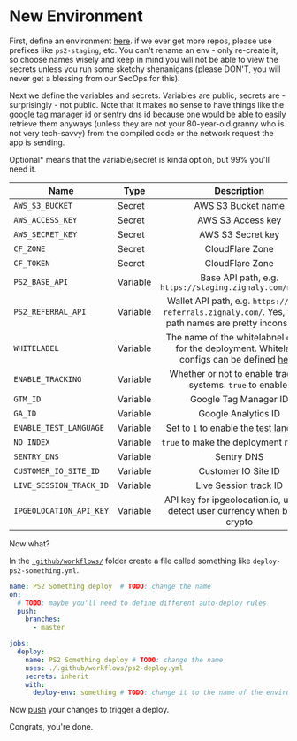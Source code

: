 # New Environment

First, define an environment [here](https://github.com/zignaly-open/zignaly-neo/settings/environments). if we ever get more repos, please use prefixes like `ps2-staging`, etc. You can't rename an env - only re-create it, so choose names wisely and keep in mind you will not be able to view the secrets unless you run some sketchy shenanigans (please DON'T, you will never get a blessing from our SecOps for this).

Next we define the variables and secrets. Variables are public, secrets are - surprisingly - not public. Note that it makes no sense to have things like the google tag manager id or sentry dns id because one would be able to easily retrieve them anyways (unless they are not your 80-year-old granny who is not very tech-savvy) from the compiled code or the network request the app is sending.

<opt2>Optional*</opt2> means that the variable/secret is kinda option, but 99% you'll need it.


| Name     | Type     |                                                     Description                                                     |                                         Optional |
|----------|----------|:-------------------------------------------------------------------------------------------------------------------:|-------------------------------------------------:|
| `AWS_S3_BUCKET` | Secret   |                                                 AWS S3 Bucket name                                                  |                              **Required** |
| `AWS_ACCESS_KEY` | Secret   |                                                  AWS S3 Access key                                                  |                              **Required** |
| `AWS_SECRET_KEY` | Secret   |                                                  AWS S3 Secret key                                                  |                              **Required** |
| `CF_ZONE` | Secret   |                                                   CloudFlare Zone                                                   | **Optional*** |
| `CF_TOKEN` | Secret   |                                                   CloudFlare Zone                                                   |                            **Optional*** |
| `PS2_BASE_API` | Variable |                              Base API path, e.g. `https://staging.zignaly.com/new_api`                              |                              **Required** |
| `PS2_REFERRAL_API` | Variable |    Wallet API path, e.g. `https://test-referrals.zignaly.com/`. Yes, the api path names are pretty inconsistent.    |                              **Optional*** |
| `WHITELABEL` | Variable | The name of the whitelabnel config for the deployment. Whitelabel configs can be defined [here](../src/whitelabel). |                              <opt>Optional</opt> |
| `ENABLE_TRACKING` | Variable |                            Whether or not to enable tracking systems. `true` to enable.                             |                              <opt>Optional</opt> |
| `GTM_ID` | Variable |                                                Google Tag Manager ID                                                |                              <opt>Optional</opt> |
| `GA_ID` | Variable |                                                 Google Analytics ID                                                 |                              <opt>Optional</opt> |
| `ENABLE_TEST_LANGUAGE` | Variable |                            Set to `1` to enable the [test language](./multilanguage.md)                             |                              <opt>Optional</opt> |
| `NO_INDEX` | Variable |                                        `true` to make the deployment noindex                                        |                              <opt>Optional</opt> |
| `SENTRY_DNS` | Variable |                                                     Sentry DNS                                                      |                              <opt>Optional</opt> |
| `CUSTOMER_IO_SITE_ID` | Variable |                                                 Customer IO Site ID                                                 |                              <opt>Optional</opt> |
| `LIVE_SESSION_TRACK_ID` | Variable |                                                Live Session track ID                                                |                              <opt>Optional</opt> |
| `IPGEOLOCATION_API_KEY` | Variable |                               API key for ipgeolocation.io, used to detect user currency when buying crypto                                |                              **Optional*** |


Now what?

In the [`.github/workflows/`](../../.github/workflows) folder create a file called something like `deploy-ps2-something.yml`.

```yml
name: PS2 Something deploy  # TODO: change the name
on:
  # TODO: maybe you'll need to define different auto-deploy rules
  push:
    branches: 
      - master 

jobs:
  deploy:
    name: PS2 Something deploy # TODO: change the name
    uses: ./.github/workflows/ps2-deploy.yml
    secrets: inherit
    with:
      deploy-env: something # TODO: change it to the name of the environment you've just created

```

Now [push](https://youtu.be/X-wub0Q0AGc?si=2S65LQWcY0hrb7Kj&t=1) your changes to trigger a deploy.

Congrats, you're done.
